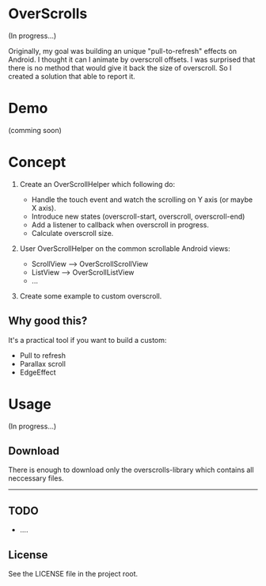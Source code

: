 # OverScrolls

(In progress...)

Originally, my goal was building an unique "pull-to-refresh" effects on Android. I thought it can I
animate by overscroll offsets. I was surprised that there is no method that would give it back
the size of overscroll. So I created a solution that able to report it.

# Demo

(comming soon)


# Concept

1. Create an OverScrollHelper which following do:
    - Handle the touch event and watch the scrolling on Y axis (or maybe X axis).
    - Introduce new states (overscroll-start, overscroll, overscroll-end)
    - Add a listener to callback when overscroll in progress.
    - Calculate overscroll size.

2. User OverScrollHelper on the common scrollable Android views:
    - ScrollView --> OverScrollScrollView
    - ListView --> OverScrollListView
    - ...

3. Create some example to custom overscroll.



## Why good this?
It's a practical tool if you want to build a custom:
- Pull to refresh
- Parallax scroll
- EdgeEffect

# Usage

(In progress...)

## Download

There is enough to download only the overscrolls-library which contains all neccessary files.

------

## TODO

- ....


## License
See the LICENSE file in the project root.